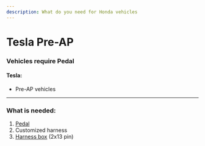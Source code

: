 ```yaml
---
description: What do you need for Honda vehicles
---
```


# Tesla Pre-AP

### Vehicles require Pedal

#### Tesla:&#x20;

* Pre-AP vehicles

***

### What is needed:

1. [Pedal](../beartech/comma-pedal-description-and-installation-guide.md)
2. Customized harness
3. [Harness box](../beartech/harness-and-harness-box-description.md) (2x13 pin)

###
